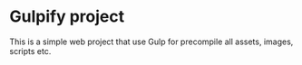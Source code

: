 Gulpify project
=======
This is a simple web project that use Gulp for precompile all assets, images, scripts etc.